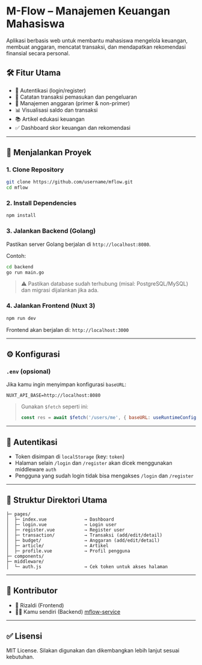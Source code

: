 # M-Flow – Manajemen Keuangan Mahasiswa

Aplikasi berbasis web untuk membantu mahasiswa mengelola keuangan, membuat anggaran, mencatat transaksi, dan mendapatkan rekomendasi finansial secara personal.

## 🛠️ Fitur Utama

- 🔐 Autentikasi (login/register)
- 💸 Catatan transaksi pemasukan dan pengeluaran
- 🎯 Manajemen anggaran (primer & non-primer)
- 📊 Visualisasi saldo dan transaksi
- 📚 Artikel edukasi keuangan
- ✅ Dashboard skor keuangan dan rekomendasi

---

## 🚀 Menjalankan Proyek

### 1. **Clone Repository**

```bash
git clone https://github.com/username/mflow.git
cd mflow
```

### 2. **Install Dependencies**

```bash
npm install
```

### 3. **Jalankan Backend (Golang)**

Pastikan server Golang berjalan di `http://localhost:8080`.

Contoh:

```bash
cd backend
go run main.go
```

> ⚠️ Pastikan database sudah terhubung (misal: PostgreSQL/MySQL) dan migrasi dijalankan jika ada.

### 4. **Jalankan Frontend (Nuxt 3)**

```bash
npm run dev
```

Frontend akan berjalan di: `http://localhost:3000`

---

## ⚙️ Konfigurasi

### `.env` (opsional)

Jika kamu ingin menyimpan konfigurasi `baseURL`:

```env
NUXT_API_BASE=http://localhost:8080
```

> Gunakan `$fetch` seperti ini:
> ```js
> const res = await $fetch('/users/me', { baseURL: useRuntimeConfig().public.NUXT_API_BASE })
> ```

---

## 🔐 Autentikasi

- Token disimpan di `localStorage` (key: `token`)
- Halaman selain `/login` dan `/register` akan dicek menggunakan middleware `auth`
- Pengguna yang sudah login tidak bisa mengakses `/login` dan `/register`

---

## 📁 Struktur Direktori Utama

```
├─ pages/
│  ├─ index.vue              → Dashboard
│  ├─ login.vue              → Login user
│  ├─ register.vue           → Register user
│  ├─ transaction/           → Transaksi (add/edit/detail)
│  ├─ budget/                → Anggaran (add/edit/detail)
│  ├─ article/               → Artikel
│  ├─ profile.vue            → Profil pengguna
├─ components/
├─ middleware/
│  └─ auth.js                → Cek token untuk akses halaman
```

---

## 👥 Kontributor

- 🧑 Rizaldi (Frontend)
- 🧑‍💻 Kamu sendiri (Backend) [mflow-service](https://github.com/mochrizaldiak/mflow-service)

---

## ✅ Lisensi

MIT License. Silakan digunakan dan dikembangkan lebih lanjut sesuai kebutuhan.